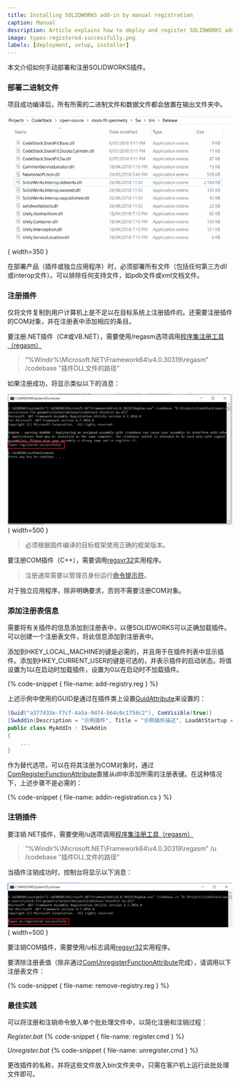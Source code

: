 ```yaml
---
title: Installing SOLIDWORKS add-in by manual registration
caption: Manual
description: Article explains how to deploy and register SOLIDWORKS add-in manually
image: types-registered-successfully.png
labels: [deployment, setup, installer]
---
```

本文介绍如何手动部署和注册SOLIDWORKS插件。

### 部署二进制文件

项目成功编译后，所有所需的二进制文件和数据文件都会放置在输出文件夹中。

![带有二进制输出的文件夹](bin-folder.png){ width=350 }

在部署产品（插件或独立应用程序）时，必须部署所有文件（包括任何第三方dll或interop文件）。可以排除任何支持文件，如pdb文件或xml文档文件。

### 注册插件

仅将文件复制到用户计算机上是不足以在目标系统上注册插件的。还需要注册插件的COM对象，并在注册表中添加相应的条目。

要注册.NET插件（C#或VB.NET），需要使用/regasm选项调用[程序集注册工具（regasm）](https://docs.microsoft.com/zh-cn/dotnet/framework/tools/regasm-exe-assembly-registration-tool)

> "%Windir%\Microsoft.NET\Framework64\v4.0.30319\regasm" /codebase "插件DLL文件的路径"

如果注册成功，将显示类似以下的消息：

![成功注册COM类型](types-registered-successfully.png){ width=500 }

> 必须根据插件编译的目标框架使用正确的框架版本。

要注册COM插件（C++），需要调用[regsvr32](https://docs.microsoft.com/zh-cn/windows-server/administration/windows-commands/regsvr32)实用程序。

> 注册通常需要以管理员身份运行[命令提示符](https://zh.wikipedia.org/wiki/Cmd.exe)。

对于独立应用程序，除非明确要求，否则不需要注册COM对象。

### 添加注册表信息

需要将有关插件的信息添加到注册表中，以便SOLIDWORKS可以正确加载插件。可以创建一个注册表文件，将此信息添加到注册表中。

添加到HKEY_LOCAL_MACHINE的键是必需的，并且用于在插件列表中显示插件。添加到HKEY_CURRENT_USER的键是可选的，并表示插件的启动状态。将值设置为1以在启动时加载插件，设置为0以在启动时不加载插件。

{% code-snippet { file-name: add-registry.reg } %}

上述示例中使用的GUID是通过在插件类上设置[GuidAttribute](https://docs.microsoft.com/zh-cn/dotnet/api/system.runtime.interopservices.guidattribute?view=netframework-4.0)来设置的：

~~~ cs
[Guid("a377433e-f7cf-4a5a-9d74-b64c0c1758c2"), ComVisible(true)]
[SwAddin(Description = "示例插件", Title = "示例插件描述", LoadAtStartup = true)]    
public class MyAddIn : ISwAddin
{
    ...
}
~~~

作为替代选项，可以在将其注册为COM对象时，通过[ComRegisterFunctionAttribute](https://docs.microsoft.com/zh-cn/dotnet/api/system.runtime.interopservices.comregisterfunctionattribute?view=netframework-4.0)直接从dll中添加所需的注册表键。在这种情况下，上述步骤不是必需的：

{% code-snippet { file-name: addin-registration.cs } %}

### 注销插件

要注销.NET插件，需要使用/u选项调用[程序集注册工具（regasm）](https://docs.microsoft.com/zh-cn/dotnet/framework/tools/regasm-exe-assembly-registration-tool)

> "%Windir%\Microsoft.NET\Framework64\v4.0.30319\regasm" /u /codebase "插件DLL文件的路径"

当插件注销成功时，控制台将显示以下消息：

![成功注销COM类型](types-unregistered-successfully.png){ width=500 }

要注销COM插件，需要使用/u标志调用[regsvr32](https://docs.microsoft.com/zh-cn/windows-server/administration/windows-commands/regsvr32)实用程序。

要清除注册表值（除非通过[ComUnregisterFunctionAttribute](https://docs.microsoft.com/zh-cn/dotnet/api/system.runtime.interopservices.comunregisterfunctionattribute?view=netframework-4.0)完成），请调用以下注册表文件：

{% code-snippet { file-name: remove-registry.reg } %}

### 最佳实践

可以将注册和注销命令放入单个批处理文件中，以简化注册和注销过程：

*Register.bat*
{% code-snippet { file-name: register.cmd } %}

*Unregister.bat*
{% code-snippet { file-name: unregister.cmd } %}

更改插件的名称，并将这些文件放入bin文件夹中，只需在客户机上运行此批处理文件即可。